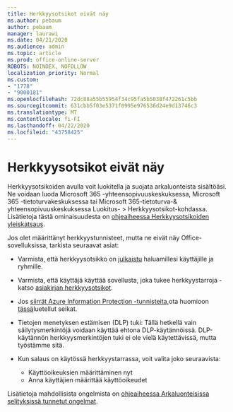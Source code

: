 ```yaml
---
title: Herkkyysotsikot eivät näy
ms.author: pebaum
author: pebaum
manager: laurawi
ms.date: 04/21/2020
ms.audience: admin
ms.topic: article
ms.prod: office-online-server
ROBOTS: NOINDEX, NOFOLLOW
localization_priority: Normal
ms.custom:
- "1778"
- "9000181"
ms.openlocfilehash: 72dc88a55b55954f34c95fa5b5038f472261c5bb
ms.sourcegitcommit: 631cbb5f03e5371f0995e976536d24e9d13746c3
ms.translationtype: MT
ms.contentlocale: fi-FI
ms.lasthandoff: 04/22/2020
ms.locfileid: "43758425"
---
```

# <a name="sensitivity-labels-not-appearing"></a>Herkkyysotsikot eivät näy

Herkkyysotsikoiden avulla voit luokitella ja suojata arkaluonteista sisältöäsi. Ne voidaan luoda Microsoft 365 -yhteensopivuuskeskuksessa, Microsoft 365 -tietoturvakeskuksessa tai Microsoft 365-tietoturva-& yhteensopivuuskeskuksessa Luokitus- > Herkkyysotsikot-kohdassa. Lisätietoja tästä ominaisuudesta on [ohjeaiheessa Herkkyysotsikoiden yleiskatsaus](https://docs.microsoft.com/office365/securitycompliance/sensitivity-labels).

Jos olet määrittänyt herkkyystunnisteet, mutta ne eivät näy Office-sovelluksissa, tarkista seuraavat asiat:

- Varmista, että herkkyysotsikko on [julkaistu](https://docs.microsoft.com/Office365/SecurityCompliance/sensitivity-labels#what-label-policies-can-do) haluamillesi käyttäjille ja ryhmille.

- Varmista, että käyttäjä käyttää sovellusta, joka tukee herkkyystarroja - katso [asiakirjan herkkyysotsikot](https://support.office.com/article/apply-sensitivity-labels-to-your-documents-and-email-within-office-2f96e7cd-d5a4-403b-8bd7-4cc636bae0f9?#bkmk_whereavailable).

- Jos [siirrät Azure Information Protection -tunnisteita,](https://docs.microsoft.com/azure/information-protection/configure-policy-migrate-labels)ota huomioon [tässä](https://docs.microsoft.com/azure/information-protection/configure-policy-migrate-labels#considerations-for-unified-labels)luetellut seikat.

- Tietojen menetyksen estämisen (DLP) tuki: Tällä hetkellä vain säilytysmerkintöjä voidaan käyttää ehtona DLP-käytännöissä.  DLP-käytännön herkkyysmerkintöjen tuki ei ole vielä käytettävissä, mutta työstämme sitä.

- Kun salaus on käytössä herkkyystarrassa, voit valita joko seuraavista:
    - Käyttöoikeuksien määrittäminen nyt
    - Anna käyttäjien määrittää käyttöoikeudet


Lisätietoja mahdollisista ongelmista on [ohjeaiheessa Arkaluonteisissa selityksissä tunnetut ongelmat](https://support.office.com/article/known-issues-with-sensitivity-labels-in-office-b169d687-2bbd-4e21-a440-7da1b2743edc).